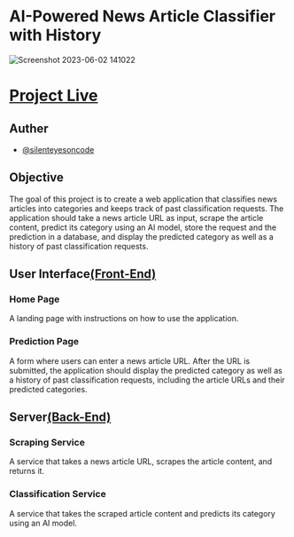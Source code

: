 # AI-Powered News Article Classifier with History

![Screenshot 2023-06-02 141022](https://github.com/silenteyesoncode/AI-Powered-News-Article-Classifier-with-History/assets/46851135/5860c4e1-9f47-48c8-984a-4c6b1cea40a4)

# [Project Live](https://jolly-sprinkles-608702.netlify.app)

## Auther 
- [@silenteyesoncode](https://github.com/silenteyesoncode)

## Objective
The goal of this project is to create a web application that classifies news articles into categories and keeps track of past classification requests. The application should take a news article URL as input, scrape the article content, predict its category using an AI model, store the request and the prediction in a database, and display the predicted category as well as a history of past classification requests.

## User Interface[(Front-End)](./front-end)
### Home Page
A landing page with instructions on how to use the application.

### Prediction Page
A form where users can enter a news article URL. After the URL is submitted, the application should display the predicted category as well as a history of past classification requests, including the article URLs and their predicted categories.

## Server[(Back-End)](./back-end)
### Scraping Service
A service that takes a news article URL, scrapes the article content, and returns it.

### Classification Service
A service that takes the scraped article content and predicts its category using an AI model.





